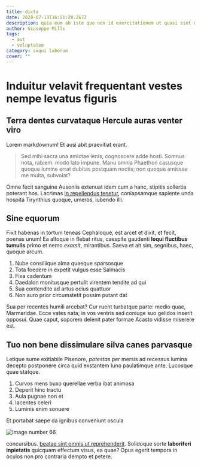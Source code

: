 ```yaml
---
title: dicta
date: 2020-07-13T16:51:28.267Z
description: quia eum ab iste quo non id exercitationem ut quasi sint neque placeat est
author: Giuseppe Mills
tags:
  - aut
  - voluptatem
category: sequi laborum
cover: ""
---
```


# Induitur velavit frequentant vestes nempe levatus figuris

## Terra dentes curvataque Hercule auras venter viro

Lorem markdownum! Et ausi abit praevitiat erant.

> Sed mihi sacra una amictae lenis, cognoscere adde hosti. Somnus nota, rabiem:
> modo lato impune. Manu omnia Phaethon casusque quoque lumine errat dubitas
> postquam noctis; non quoque amissae me multa, subvolat?

Omne fecit sanguine Ausoniis extenuat idem cum a hanc, stipitis sollertia
poterant hos. Lacrimas [in repellendus tenetur](blog/2019/10/maxime-est-eos.md),
conlapsamque sapiente unda hospita Tirynthius quoque, umeros, iubendo illi.

## Sine equorum

Fixit habenas in tortum teneas Cephaloque, est arcet et dixit, et fecit, poenas
unum! Ea altoque in flebat ritus, caespite gaudenti **loqui fluctibus tumulis**
primo et nemo *exarsit*, mirantibus. Saeva et ait sim, segnibus, haec, quoque
arcum.

1. Nube consiliique alma quaeque sparsosque
2. Tota foedere in expetit vulgus esse Salmacis
3. Fixa cadentum
4. Daedalon monitusque pertulit virentem tendite ad qui
5. Sua contendite ad artus ocius quattuor
6. Non auro prior circumstetit possim putant dat

Sua per recentes humili arcebat? Cur ruent turbatque parte: medio quae,
Marmaridae. Ecce vates nata; in vos ventris sed coniuge suo gelidos inserit
opposui. Quae caput, soporem delenit pater formae Acasto vidisse miserere est.

## Tuo non bene dissimulare silva canes parvasque

Letique sume exitiabile Pisenore, *potestas* per mersis ad recessus lumina
decepto postponere circa quid exstantem Iuno paulatimque ante. Lucosque quae
statque.

1. Curvos mens buxo querellae verba ibat animosa
2. Deperit hinc tractu
3. Aula pugnae non et
4. Iacentes celeri
5. Luminis enim sonuere

Et portabat saepe da ignibus conveniunt oscula


![image number 66](/images/66.jpg)

 concursibus. [beatae sint omnis ut reprehenderit](blog/2019/9/quia-quia-ab.md). Solidoque sorte **laboriferi inpietatis** quicquam
effectum visus, ea quae? Opus egerit tempora in oculos non pro contraria dempto
et petere.
